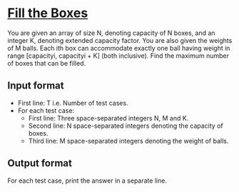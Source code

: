 # [Fill the Boxes][link]

You are given an array of size N, denoting capacity of N boxes, and an integer K, denoting extended capacity factor. You are also given the weights of M balls. Each ith box can accommodate exactly one ball having weight in range [capacityi, capacityi + K] (both inclusive). Find the maximum number of boxes that can be filled.

## Input format

- First line: T i.e. Number of test cases.
- For each test case:
  - First line: Three space-separated integers N, M and K.
  - Second line: N space-separated integers denoting the capacity of boxes.
  - Third line: M space-separated integers denoting the weight of balls.

## Output format

For each test case, print the answer in a separate line.

[link]: https://www.hackerearth.com/practice/basic-programming/implementation/basics-of-implementation/practice-problems/algorithm/fill-the-boxes-922504c8/
